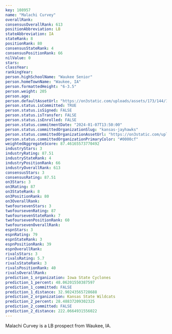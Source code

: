 ```yaml
---
key: 108957
name: "Malachi Curvey"
overallRank: 
consensusOverallRank: 613
positionAbbreviation: LB
stateAbbreviation: IA
stateRank: 8
positionRank: 80
consensusStateRank: 4
consensusPositionRank: 66
nilValue: 0
stars: 
classYear: 
rankingYear: 
person.highSchoolName: "Waukee Senior"
person.homeTownName: "Waukee, IA"
person.formattedHeight: "6-3.5"
person.weight: 205
person.age: 
person.defaultAssetUrl: "https://on3static.com/uploads/assets/173/144/144173.jpg"
person.status.isCommitted: TRUE
person.status.isSigned: FALSE
person.status.isTransfer: FALSE
person.status.isEnrolled: FALSE
person.status.commitmentDate: "2024-01-07T13:50:00"
person.status.committedOrganizationSlug: "kansas-jayhawks"
person.status.committedOrganizationAssetUrl: "https://on3static.com/uploads/assets/810/149/149810.svg"
person.status.committedOrganizationPrimaryColor: "#0000cf"
weightedAggregateScore: 87.46165573770492
industryStars: 3
industryRating: 87.51
industryStateRank: 4
industryPositionRank: 66
industryOverallRank: 613
consensusStars: 3
consensusRating: 87.51
on3Stars: 3
on3Rating: 87
on3StateRank: 8
on3PositionRank: 80
on3OverallRank: 
twofoursevenStars: 3
twofoursevenRating: 87
twofoursevenStateRank: 7
twofoursevenPositionRank: 60
twofoursevenOverallRank: 
espnStars: 3
espnRating: 79
espnStateRank: 3
espnPositionRank: 39
espnOverallRank: 
rivalsStars: 3
rivalsRating: 5.7
rivalsStateRank: 3
rivalsPositionRank: 40
rivalsOverallRank: 
prediction_1_organization: Iowa State Cyclones
prediction_1_percent: 48.06201550387597
prediction_1_committed: FALSE
prediction_1_distance: 32.90243565728688
prediction_2_organization: Kansas State Wildcats
prediction_2_percent: 28.48837209302325
prediction_2_committed: FALSE
prediction_2_distance: 222.0664931556022
---
```

Malachi Curvey is a LB prospect from Waukee, IA.